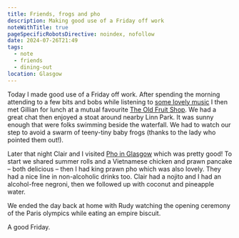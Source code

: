 ```yaml
---
title: Friends, frogs and pho
description: Making good use of a Friday off work
noteWithTitle: true
pageSpecificRobotsDirective: noindex, nofollow
date: 2024-07-26T21:49
tags:
  - note
  - friends
  - dining-out
location: Glasgow
---
```

Today I made good use of a Friday off work. After spending the morning attending to a few bits and bobs while listening to [some lovely music](https://www.discogs.com/release/30625879-Alina-Bzhezhinska-Tony-Kofi-Altera-Vita) I then met Gillian for lunch at a mutual favourite [The Old Fruit Shop](https://www.theoldfruitshop.co.uk/). We had a great chat then enjoyed a stoat around nearby Linn Park. It was sunny enough that were folks swimming beside the waterfall. We had to watch our step to avoid a swarm of teeny-tiny baby frogs (thanks to the lady who pointed them out!).

Later that night Clair and I visited [Pho in Glasgow](https://www.phocafe.co.uk/locations/glasgow/) which was pretty good! To start we shared summer rolls and a Vietnamese chicken and prawn pancake – both delicious – then I had king prawn pho which was also lovely. They had a nice line in non-alcoholic drinks too. Clair had a nojito and I had an alcohol-free negroni, then we followed up with coconut and pineapple water.

We ended the day back at home with Rudy watching the opening ceremony of the Paris olympics while eating an empire biscuit.

A good Friday.
